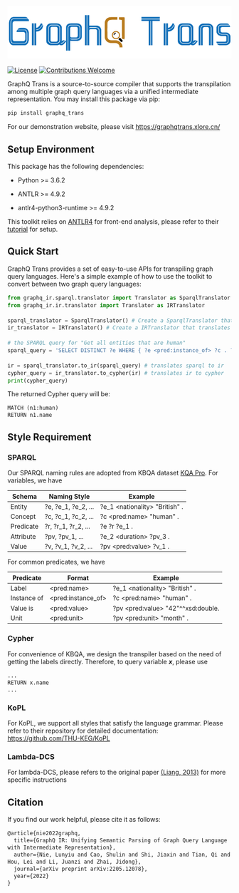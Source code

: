 ![Icon](./docs/imgs/icon.png)

[![License](https://img.shields.io/badge/License-Apache%202.0-blue.svg)](https://opensource.org/licenses/Apache-2.0)
[![Contributions Welcome](https://img.shields.io/badge/Contributions-Welcome-brightgreen.svg?style=flat)](https://github.com/flitternie/graphq_trans/issues)

GraphQ Trans is a source-to-source compiler that supports the transpilation among multiple graph query languages via a unified intermediate representation. You may install this package via pip:

```bash
pip install graphq_trans
```

For our demonstration website, please visit https://graphqtrans.xlore.cn/

## Setup Environment

This package has the following dependencies:

* Python >= 3.6.2

* ANTLR >= 4.9.2

* antlr4-python3-runtime >= 4.9.2

This toolkit relies on [ANTLR4](https://github.com/antlr/antlr4) for front-end analysis, please refer to their [tutorial](https://github.com/antlr/antlr4/blob/master/doc/getting-started.md) for setup. 

## Quick Start

GraphQ Trans provides a set of easy-to-use APIs for transpiling graph query languages. Here's a simple example of how to use the toolkit to convert between two graph query languages:

```python
from graphq_ir.sparql.translator import Translator as SparqlTranslator
from graphq_ir.ir.translator import Translator as IRTranslator

sparql_translator = SparqlTranslator() # Create a SparqlTranslator that translates SPARQL to graphqIR
ir_translator = IRTranslator() # Create a IRTranslator that translates graphqIR to Cypher

# the SPARQL query for "Get all entities that are human"
sparql_query = 'SELECT DISTINCT ?e WHERE { ?e <pred:instance_of> ?c . ?c <pred:name> "human" } '

ir = sparql_translator.to_ir(sparql_query) # translates sparql to ir
cypher_query = ir_translator.to_cypher(ir) # translates ir to cypher
print(cypher_query) 
```

The returned Cypher query will be:

```cypher
MATCH (n1:human)
RETURN n1.name
```


## Style Requirement
### SPARQL

Our SPARQL naming rules are adopted from KBQA dataset [KQA Pro](http://thukeg.gitee.io/kqa-pro/). For variables, we have

| Schema    | Naming Style        | Example                         |
|-----------|---------------------|---------------------------------|
| Entity    | ?e, ?e_1, ?e_2, ... | ?e_1 \<nationality> "British" . |
| Concept   | ?c, ?c_1, ?c_2, ... | ?c \<pred:name> "human" .       |
| Predicate | ?r, ?r_1, ?r_2, ... | ?e ?r ?e_1 .                    |
| Attribute | ?pv, ?pv_1, ...     | ?e_2 \<duration> ?pv_3 .        |
| Value     | ?v, ?v_1, ?v_2, ... | ?pv \<pred:value>  ?v_1 .       |

For common predicates, we have

| Predicate   | Format              | Example                             |
|-------------|---------------------|-------------------------------------|
| Label       | \<pred:name>        | ?e_1 \<nationality> "British" .     |
| Instance of | \<pred:instance_of> | ?c \<pred:name> "human" .           |
| Value is    | \<pred:value>       | ?pv \<pred:value> "42"^^xsd:double. |
| Unit        | \<pred:unit>        | ?pv \<pred:unit> "month" .          |

### Cypher
For convenience of KBQA, we design the transpiler based on the need of getting the labels directly. Therefore, to query variable _**x**_, please use

```cypher
...
RETURN x.name
...
```
### KoPL
For KoPL, we support all styles that satisfy the language grammar. Please refer to their repository for detailed documentation: https://github.com/THU-KEG/KoPL

### Lambda-DCS
For lambda-DCS, please refers to the original paper [(Liang, 2013)](https://arxiv.org/abs/1309.4408) for more specific instructions

## Citation

If you find our work helpful, please cite it as follows:

```
@article{nie2022graphq,
  title={GraphQ IR: Unifying Semantic Parsing of Graph Query Language with Intermediate Representation},
  author={Nie, Lunyiu and Cao, Shulin and Shi, Jiaxin and Tian, Qi and Hou, Lei and Li, Juanzi and Zhai, Jidong},
  journal={arXiv preprint arXiv:2205.12078},
  year={2022}
}
```

